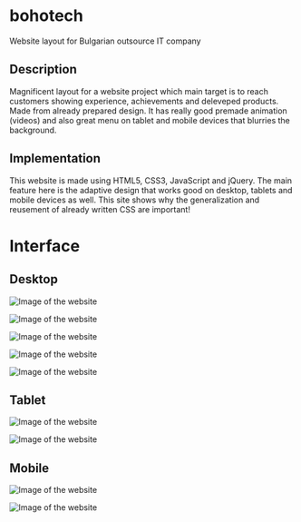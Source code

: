 # bohotech
Website layout for Bulgarian outsource IT company  

## Description 
Magnificent layout for a website project which main target is to reach customers showing experience, achievements and deleveped products. Made from already prepared design. It has really good premade animation (videos) and also great menu on tablet and mobile devices that blurries the background.  

## Implementation
This website is made using HTML5, CSS3, JavaScript and jQuery. The main feature here is the adaptive design that works good on desktop, tablets and mobile devices as well. This site shows why the generalization and reusement of already written CSS are important!

# Interface

## Desktop

![Image of the website](/readme_purpose/image1.PNG)

![Image of the website](/readme_purpose/image2.PNG)

![Image of the website](/readme_purpose/image3.PNG)

![Image of the website](/readme_purpose/image4.PNG)

![Image of the website](/readme_purpose/image5.PNG)

## Tablet

![Image of the website](/readme_purpose/tablet1.PNG)

![Image of the website](/readme_purpose/tablet2.PNG)

## Mobile

![Image of the website](/readme_purpose/mobile1.PNG)

![Image of the website](/readme_purpose/mobile2.PNG)
